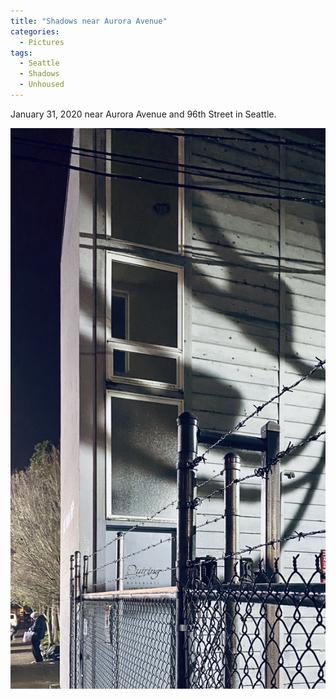 ```yaml
---
title: "Shadows near Aurora Avenue"
categories:
  - Pictures
tags:
  - Seattle
  - Shadows
  - Unhoused
---
```


January 31, 2020 near Aurora Avenue and 96th Street in Seattle.

![A picture of strange shadows on the side of a building. In the distance, a homeless person is holding a bad and inspecting something. It is nighttime with floodlights highlighting the environment.](/assets/images/2020/2020-01-31-shadows-near-aurora-ave.jpg)